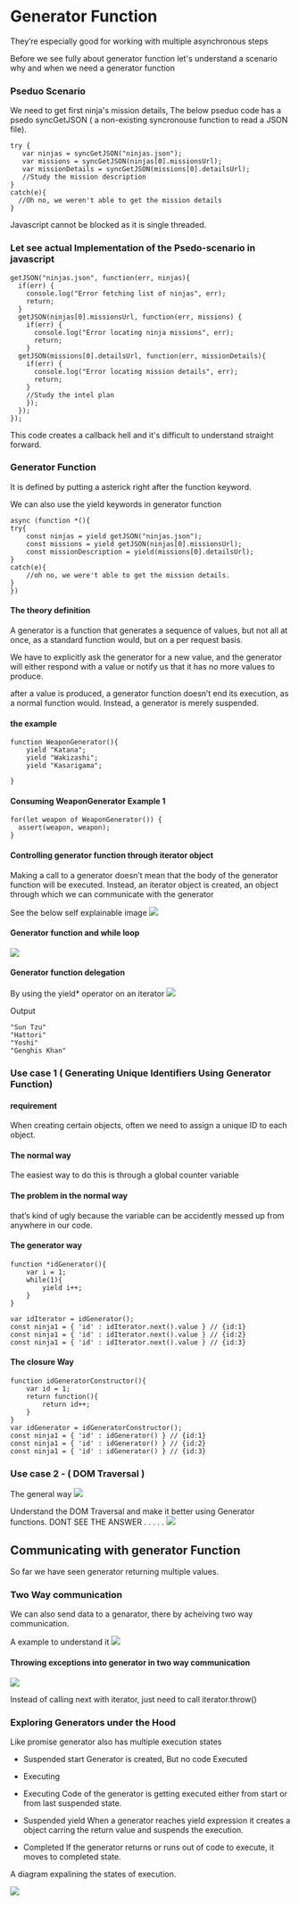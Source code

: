 # Generator Function

They’re especially good for working with multiple asynchronous steps

Before we see fully about generator function let's understand a scenario why and when we need a generator function

### Pseduo Scenario 
We need to get first ninja's mission details, The below pseduo code has a psedo syncGetJSON ( a non-existing syncronouse function to read a JSON file).
```
try {
   var ninjas = syncGetJSON("ninjas.json");
   var missions = syncGetJSON(ninjas[0].missionsUrl);
   var missionDetails = syncGetJSON(missions[0].detailsUrl);
   //Study the mission description
}
catch(e){
  //Oh no, we weren't able to get the mission details
}
```
Javascript cannot be blocked as it is single threaded.

### Let see actual Implementation of the Psedo-scenario in javascript

```javascript=
getJSON("ninjas.json", function(err, ninjas){
  if(err) {
    console.log("Error fetching list of ninjas", err);
    return;
  }
  getJSON(ninjas[0].missionsUrl, function(err, missions) {
    if(err) {
      console.log("Error locating ninja missions", err);
      return;
    }
  getJSON(missions[0].detailsUrl, function(err, missionDetails){
    if(err) {
      console.log("Error locating mission details", err);
      return;
    }
    //Study the intel plan
    });
  });
});
```

This code creates a callback hell and it's difficult to understand straight forward.

### Generator Function
It is defined by putting a asterick right after the function  keyword.

We can also use the yield keywords in generator function
```javascript=
async (function *(){
try{
	const ninjas = yield getJSON("ninjas.json");
	const missions = yield getJSON(ninjas[0].missionsUrl);
	const missionDescription = yield(missions[0].detailsUrl);
}
catch(e){
	//oh no, we were't able to get the mission details.
}
})
```

#### The theory definition
A generator is a function that generates a sequence of values, but not all at once, as a standard function would, but on a per request basis. 

We have to explicitly ask the generator for a new value, and the generator will either respond with a value or notify us that it has no more values to produce.

after a value is produced, a generator function doesn’t end its execution, as a normal function would. Instead, a generator is merely suspended.

#### the example

```javascript=
function WeaponGenerator(){
	yield "Katana";
	yield "Wakizashi";
	yield "Kasarigama";
	
}
```

#### Consuming WeaponGenerator Example 1 
```javascript=
for(let weapon of WeaponGenerator()) {
  assert(weapon, weapon);
}
```

#### Controlling generator function through iterator object

Making a call to a generator doesn’t mean that the body of the generator function will be executed. Instead, an iterator object is created, an object through which we can communicate with the generator

See the below self explainable image
![](https://i.imgur.com/J8uTEPu.png)

#### Generator function and while loop
![](https://i.imgur.com/8RgxZti.png)

#### Generator function delegation
By using the yield* operator on an iterator
![](https://i.imgur.com/ACgx3nN.png)

Output
```
"Sun Tzu"
"Hattori"
"Yoshi"
"Genghis Khan"
```

### Use case 1 ( Generating Unique Identifiers Using Generator Function)

#### requirement
When creating certain objects, often we need to assign a unique ID to each object.

#### The normal way
The easiest way to do this is through a global counter variable

#### The problem in the normal way
that’s kind of ugly because the variable can be accidently messed up from anywhere in our code. 

#### The generator way
```javascript=
function *idGenerator(){
	var i = 1;
	while(1){
		yield i++;
	}
}

var idIterator = idGenerator();
const ninja1 = { 'id' : idIterator.next().value } // {id:1}
const ninja1 = { 'id' : idIterator.next().value } // {id:2}
const ninja1 = { 'id' : idIterator.next().value } // {id:3}
```

#### The closure Way
```javascript=
function idGeneratorConstructor(){
	var id = 1;
	return function(){
		return id++;
	}
}
var idGenerator = idGeneratorConstructor();
const ninja1 = { 'id' : idGenerator() } // {id:1}
const ninja1 = { 'id' : idGenerator() } // {id:2}
const ninja1 = { 'id' : idGenerator() } // {id:3}
```

### Use case 2 - ( DOM Traversal )
The general way 
![](https://i.imgur.com/XWJspRQ.png)

Understand the DOM Traversal and make it better using Generator functions.
DONT SEE THE ANSWER
.
.
.
.
.
![](https://i.imgur.com/HsltF51.png)


## Communicating with generator Function
So far we have seen generator returning multiple values.

### Two Way communication
We can also send data to a genarator, there by acheiving two way communication.

A example to understand it
![](https://i.imgur.com/WtXXQfw.png)

#### Throwing exceptions into generator in two way communication
![](https://i.imgur.com/hkPE5r2.png)

Instead of calling next with iterator, just need to call iterator.throw()

### Exploring Generators under the Hood
Like promise generator also has multiple execution states

- Suspended start
Generator is created, But no code Executed
- Executing

- Executing
Code of the generator is getting executed either from start or from last suspended state.

- Suspended yield
When a generator reaches yield expression it creates a object carring the return value and suspends the execution. 

- Completed
If the generator returns or runs out of code to execute, it moves to completed state.

A diagram expalining the states of execution.

![](https://i.imgur.com/Wgg9QSj.png)


















